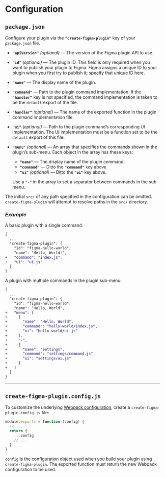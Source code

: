 # Configuration

## `package.json`

Configure your plugin via the **`"create-figma-plugin"`** key of your `package.json` file.

- **`"apiVersion"`** *(optional)* — The version of the Figma plugin API to use.
- **`"id"`** *(optional)* — The plugin ID. This field is only required when you want to publish your plugin to Figma. Figma assigns a unique ID to your plugin when you first try to publish it; specify that unique ID here.
- **`"name"`** — The display name of the plugin.
- **`"command"`** — Path to the plugin command implementation. If the **`"handler"`** key is not specified, the command implementation is taken to be the `default` export of the file.
- **`"handler"`** *(optional)* — The name of the exported function in the plugin command implementation file.
- **`"ui"`** *(optional)* — Path to the plugin command’s corresponding UI implementation. The UI implementation must be a function set to be the `default` export of this file.
- **`"menu"`** *(optional)* — An array that specifies the commands shown in the plugin’s sub-menu. Each object in the array has these keys:

    - **`"name"`** — The display name of the plugin command.
    - **`"command"`** — Ditto the **`"command"`** key above.
    - **`"ui"`** *(optional)* — Ditto the **`"ui"`** key above.

    Use a **`"-"`** in the array to set a separator between commands in the sub-menu.

The initial `src/` of any path specified in the configuration can be omitted. `create-figma-plugin` will attempt to resolve paths in the `src/` directory.

### *Example*

A basic plugin with a single command:

```diff
{
  ...
  "create-figma-plugin": {
    "id": "figma-hello-world",
    "name": "Hello, World!",
+   "command": "index.js",
+   "ui": "ui.js"
  }
}
```

A plugin with multiple commands in the plugin sub-menu:

```diff
{
  ...
  "create-figma-plugin": {
    "id": "figma-hello-world",
    "name": "Hello, World",
+   "menu": [
+     {
+       "name": "Hello, World",
+       "command": "hello-world/index.js",
+       "ui": "hello-world/ui.js"
+     },
+     "-",
+     {
+       "name": "Settings",
+       "command": "settings/command.js",
+       "ui": "settings/ui.js"
+     }
+   ]
  }
}
```

---

## `create-figma-plugin.config.js`

To customize the underlying [Webpack configuration](https://webpack.js.org/configuration/), create a `create-figma-plugin.config.js` file:

```js
module.exports = function (config) {
  // ...
  return {
    ...config
    // ...
  }
}
```

`config` is the configuration object used when you build your plugin using `create-figma-plugin`. The exported function must return the new Webpack configuration to be used.

